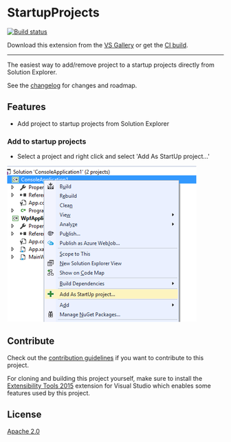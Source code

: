 # StartupProjects

[![Build status](https://ci.appveyor.com/api/projects/status/w07av9e4faa018km?svg=true)](https://ci.appveyor.com/project/thembamasina/startupprojects)

<!-- Update the VS Gallery link after you upload the VSIX-->
Download this extension from the [VS Gallery](https://visualstudiogallery.msdn.microsoft.com/[GuidFromGallery])
or get the [CI build](http://vsixgallery.com/extension/00302942-1ef6-4dcd-b25c-a82e02a661f9/).

---------------------------------------

The easiest way to add/remove project to a startup projects directly from Solution Explorer.

See the [changelog](CHANGELOG.md) for changes and roadmap.

## Features

- Add project to startup projects from Solution Explorer 

### Add to startup projects
- Select a project and right click and select 'Add As StartUp project...'

![Context Menu](art/context-menu.bmp)

## Contribute
Check out the [contribution guidelines](CONTRIBUTING.md)
if you want to contribute to this project.

For cloning and building this project yourself, make sure
to install the
[Extensibility Tools 2015](https://visualstudiogallery.msdn.microsoft.com/ab39a092-1343-46e2-b0f1-6a3f91155aa6)
extension for Visual Studio which enables some features
used by this project.

## License
[Apache 2.0](LICENSE)